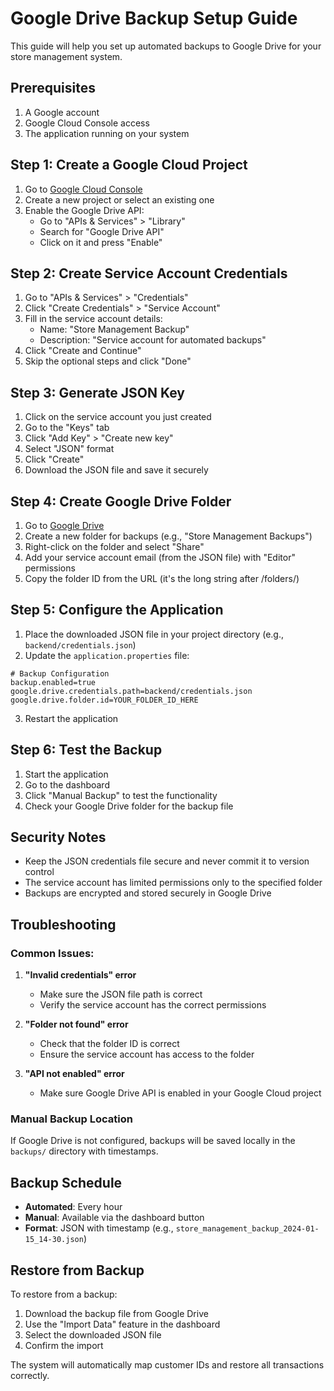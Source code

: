 # Google Drive Backup Setup Guide

This guide will help you set up automated backups to Google Drive for your store management system.

## Prerequisites

1. A Google account
2. Google Cloud Console access
3. The application running on your system

## Step 1: Create a Google Cloud Project

1. Go to [Google Cloud Console](https://console.cloud.google.com/)
2. Create a new project or select an existing one
3. Enable the Google Drive API:
   - Go to "APIs & Services" > "Library"
   - Search for "Google Drive API"
   - Click on it and press "Enable"

## Step 2: Create Service Account Credentials

1. Go to "APIs & Services" > "Credentials"
2. Click "Create Credentials" > "Service Account"
3. Fill in the service account details:
   - Name: "Store Management Backup"
   - Description: "Service account for automated backups"
4. Click "Create and Continue"
5. Skip the optional steps and click "Done"

## Step 3: Generate JSON Key

1. Click on the service account you just created
2. Go to the "Keys" tab
3. Click "Add Key" > "Create new key"
4. Select "JSON" format
5. Click "Create"
6. Download the JSON file and save it securely

## Step 4: Create Google Drive Folder

1. Go to [Google Drive](https://drive.google.com/)
2. Create a new folder for backups (e.g., "Store Management Backups")
3. Right-click on the folder and select "Share"
4. Add your service account email (from the JSON file) with "Editor" permissions
5. Copy the folder ID from the URL (it's the long string after /folders/)

## Step 5: Configure the Application

1. Place the downloaded JSON file in your project directory (e.g., `backend/credentials.json`)
2. Update the `application.properties` file:

```properties
# Backup Configuration
backup.enabled=true
google.drive.credentials.path=backend/credentials.json
google.drive.folder.id=YOUR_FOLDER_ID_HERE
```

3. Restart the application

## Step 6: Test the Backup

1. Start the application
2. Go to the dashboard
3. Click "Manual Backup" to test the functionality
4. Check your Google Drive folder for the backup file

## Security Notes

- Keep the JSON credentials file secure and never commit it to version control
- The service account has limited permissions only to the specified folder
- Backups are encrypted and stored securely in Google Drive

## Troubleshooting

### Common Issues:

1. **"Invalid credentials" error**
   - Make sure the JSON file path is correct
   - Verify the service account has the correct permissions

2. **"Folder not found" error**
   - Check that the folder ID is correct
   - Ensure the service account has access to the folder

3. **"API not enabled" error**
   - Make sure Google Drive API is enabled in your Google Cloud project

### Manual Backup Location

If Google Drive is not configured, backups will be saved locally in the `backups/` directory with timestamps.

## Backup Schedule

- **Automated**: Every hour
- **Manual**: Available via the dashboard button
- **Format**: JSON with timestamp (e.g., `store_management_backup_2024-01-15_14-30.json`)

## Restore from Backup

To restore from a backup:
1. Download the backup file from Google Drive
2. Use the "Import Data" feature in the dashboard
3. Select the downloaded JSON file
4. Confirm the import

The system will automatically map customer IDs and restore all transactions correctly. 